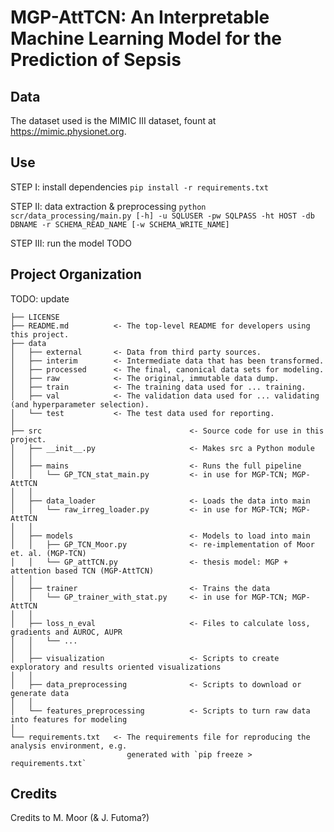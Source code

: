 MGP-AttTCN: An Interpretable Machine Learning Model for the Prediction of Sepsis
==============================

Data 
------------
The dataset used is the MIMIC III dataset, fount at https://mimic.physionet.org.

Use
------------

STEP I: install dependencies 
`pip install -r requirements.txt`

STEP II: data extraction & preprocessing 
`python scr/data_processing/main.py [-h] -u SQLUSER -pw SQLPASS -ht HOST -db DBNAME -r SCHEMA_READ_NAME [-w SCHEMA_WRITE_NAME]`

STEP III: run the model
TODO

Project Organization
------------
TODO: update

    ├── LICENSE
    ├── README.md          <- The top-level README for developers using this project.
    ├── data
    │   ├── external       <- Data from third party sources.
    │   ├── interim        <- Intermediate data that has been transformed.
    │   ├── processed      <- The final, canonical data sets for modeling.
    │   ├── raw            <- The original, immutable data dump.
    │   ├── train          <- The training data used for ... training.
    │   ├── val            <- The validation data used for ... validating (and hyperparameter selection).
    │   └── test           <- The test data used for reporting.
    │
    ├── src                                 <- Source code for use in this project.
    │   ├── __init__.py                     <- Makes src a Python module
    │   │
    │   ├── mains                           <- Runs the full pipeline
    │   │   └── GP_TCN_stat_main.py         <- in use for MGP-TCN; MGP-AttTCN 
    │   │
    │   ├── data_loader                     <- Loads the data into main
    │   │   └── raw_irreg_loader.py         <- in use for MGP-TCN; MGP-AttTCN
    │   │
    │   ├── models                          <- Models to load into main
    │   │   ├── GP_TCN_Moor.py              <- re-implementation of Moor et. al. (MGP-TCN)
    │   │   └── GP_attTCN.py                <- thesis model: MGP + attention based TCN (MGP-AttTCN)
    │   │
    │   ├── trainer                         <- Trains the data
    │   │   └── GP_trainer_with_stat.py     <- in use for MGP-TCN; MGP-AttTCN
    │   │
    │   ├── loss_n_eval                     <- Files to calculate loss, gradients and AUROC, AUPR
    │   │   └── ...
    │   │
    │   ├── visualization                   <- Scripts to create exploratory and results oriented visualizations
    │   │
    │   ├── data_preprocessing              <- Scripts to download or generate data
    │   │
    │   └── features_preprocessing          <- Scripts to turn raw data into features for modeling
    │
    └── requirements.txt   <- The requirements file for reproducing the analysis environment, e.g.
                              generated with `pip freeze > requirements.txt`


Credits 
------------
Credits to M. Moor (& J. Futoma?)